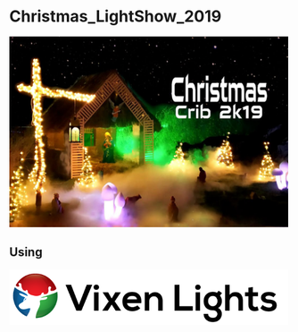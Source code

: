 # Christmas_LightShow_2019
<img src="Images/Thumbnail.png" width="500">

## Using

<img src="Images/Vixen3_Logo.png" width="500">
